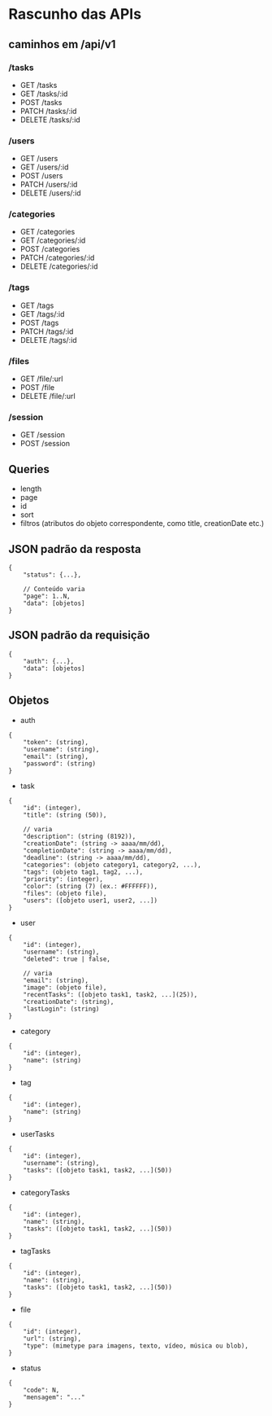 # Rascunho das APIs

## caminhos em /api/v1

### /tasks
* GET /tasks
* GET /tasks/:id
* POST /tasks
* PATCH /tasks/:id
* DELETE /tasks/:id

### /users
* GET /users
* GET /users/:id
* POST /users
* PATCH /users/:id
* DELETE /users/:id

### /categories
* GET /categories
* GET /categories/:id
* POST /categories
* PATCH /categories/:id
* DELETE /categories/:id

### /tags
* GET /tags
* GET /tags/:id
* POST /tags
* PATCH /tags/:id
* DELETE /tags/:id

### /files
* GET /file/:url
* POST /file
* DELETE /file/:url

### /session
* GET /session
* POST /session

## Queries
* length
* page
* id
* sort
* filtros (atributos do objeto correspondente, como title, creationDate etc.)

## JSON padrão da resposta
```
{
	"status": {...},

	// Conteúdo varia
	"page": 1..N,
	"data": [objetos]
}
```

## JSON padrão da requisição
```
{
	"auth": {...},
	"data": [objetos]
}
```

## Objetos

* auth
```
{
	"token": (string),
	"username": (string),
	"email": (string),
	"password": (string)
}
```

* task
```
{
	"id": (integer),
	"title": (string (50)),

	// varia
	"description": (string (8192)),
	"creationDate": (string -> aaaa/mm/dd),
	"completionDate": (string -> aaaa/mm/dd),
	"deadline": (string -> aaaa/mm/dd),
	"categories": (objeto category1, category2, ...),
	"tags": (objeto tag1, tag2, ...),
	"priority": (integer),
	"color": (string (7) (ex.: #FFFFFF)),
	"files": (objeto file),
	"users": ([objeto user1, user2, ...])
}
```

* user
```
{
	"id": (integer),
	"username": (string),
	"deleted": true | false,

	// varia
	"email": (string),
	"image": (objeto file),
	"recentTasks": ([objeto task1, task2, ...](25)),
	"creationDate": (string),
	"lastLogin": (string)
}
```

* category
```
{
	"id": (integer),
	"name": (string)
}
```

* tag
```
{
	"id": (integer),
	"name": (string)
}
```

* userTasks
```
{
	"id": (integer),
	"username": (string),
	"tasks": ([objeto task1, task2, ...](50))
}
```

* categoryTasks
```
{
	"id": (integer),
	"name": (string),
	"tasks": ([objeto task1, task2, ...](50))
}
```

* tagTasks
```
{
	"id": (integer),
	"name": (string),
	"tasks": ([objeto task1, task2, ...](50))
}
```

* file
```
{
	"id": (integer),
	"url": (string),
	"type": (mimetype para imagens, texto, vídeo, música ou blob),
}
```

* status
```
{
	"code": N,
	"mensagem": "..."
}
```
